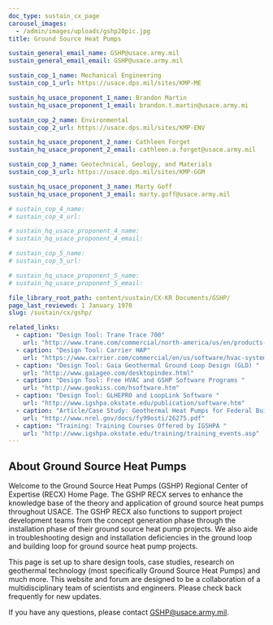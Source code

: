 ```yaml
---
doc_type: sustain_cx_page
carousel_images:
  - /admin/images/uploads/gshp20pic.jpg
title: Ground Source Heat Pumps

sustain_general_email_name: GSHP@usace.army.mil
sustain_general_email_email: GSHP@usace.army.mil

sustain_cop_1_name: Mechanical Engineering
sustain_cop_1_url: https://usace.dps.mil/sites/KMP-ME

sustain_hq_usace_proponent_1_name: Brandon Martin
sustain_hq_usace_proponent_1_email: brandon.t.martin@usace.army.mi

sustain_cop_2_name: Environmental
sustain_cop_2_url: https://usace.dps.mil/sites/KMP-ENV

sustain_hq_usace_proponent_2_name: Cathleen Forget
sustain_hq_usace_proponent_2_email: cathleen.a.forget@usace.army.mil

sustain_cop_3_name: Geotechnical, Geology, and Materials
sustain_cop_3_url: https://usace.dps.mil/sites/KMP-GGM

sustain_hq_usace_proponent_3_name: Marty Goff
sustain_hq_usace_proponent_3_email: marty.goff@usace.army.mil

# sustain_cop_4_name: 
# sustain_cop_4_url:  

# sustain_hq_usace_proponent_4_name: 
# sustain_hq_usace_proponent_4_email: 

# sustain_cop_5_name: 
# sustain_cop_5_url: 

# sustain_hq_usace_proponent_5_name: 
# sustain_hq_usace_proponent_5_email: 

file_library_root_path: content/sustain/CX-KR Documents/GSHP/
page_last_reviewed: 1 January 1970
slug: /sustain/cx/gshp/

related_links:
  - caption: "Design Tool: Trane Trace 700"
    url: "http://www.trane.com/commercial/north-america/us/en/products-systems/design-and-analysis-tools/analysis-tools/trace-700.html"
  - caption: "Design Tool: Carrier HAP"
    url: "https://www.carrier.com/commercial/en/us/software/hvac-system-design/hourly-analysis-program/"
  - caption: "Design Tool: Gaia Geothermal Ground Loop Design (GLD) "
    url: "http://www.gaiageo.com/desktopindex.html"
  - caption: "Design Tool: Free HVAC and GSHP Software Programs "
    url: "http://www.geokiss.com/hsoftware.htm"
  - caption: "Design Tool: GLHEPRO and LoopLink Software "
    url: "http://www.igshpa.okstate.edu/publication/software.htm"
  - caption: "Article/Case Study: Geothermal Heat Pumps for Federal Buildings "
    url: "http://www.nrel.gov/docs/fy99osti/26275.pdf"
  - caption: "Training: Training Courses Offered by IGSHPA "
    url: "http://www.igshpa.okstate.edu/training/training_events.asp"
---
```


## About Ground Source Heat Pumps

Welcome to the Ground Source Heat Pumps (GSHP) Regional Center of Expertise (RECX) Home Page. The GSHP RECX serves to enhance the knowledge base of the theory and application of ground source heat pumps throughout USACE. The GSHP RECX also functions to support project development teams from the concept generation phase through the installation phase of their ground source heat pump projects. We also aide in troubleshooting design and installation deficiencies in the ground loop and building loop for ground source heat pump projects.

This page is set up to share design tools, case studies, research on geothermal technology (most specifically Ground Source Heat Pumps) and much more. This website and forum are designed to be a collaboration of a multidisciplinary team of scientists and engineers. Please check back frequently for new updates.

If you have any questions, please contact GSHP@usace.army.mil.

